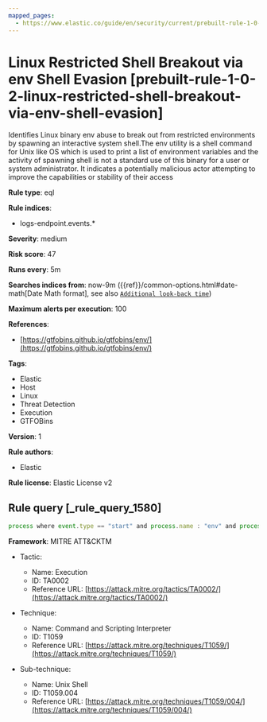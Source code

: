 ```yaml
---
mapped_pages:
  - https://www.elastic.co/guide/en/security/current/prebuilt-rule-1-0-2-linux-restricted-shell-breakout-via-env-shell-evasion.html
---
```


# Linux Restricted Shell Breakout via env Shell Evasion [prebuilt-rule-1-0-2-linux-restricted-shell-breakout-via-env-shell-evasion]

Identifies Linux binary env abuse to break out from restricted environments by spawning an interactive system shell.The env utility is a shell command for Unix like OS which is used to print a list of environment variables and the activity of spawning shell is not a standard use of this binary for a user or system administrator. It indicates a potentially malicious actor attempting to improve the capabilities or stability of their access

**Rule type**: eql

**Rule indices**:

* logs-endpoint.events.*

**Severity**: medium

**Risk score**: 47

**Runs every**: 5m

**Searches indices from**: now-9m ({{ref}}/common-options.html#date-math[Date Math format], see also [`Additional look-back time`](docs-content://solutions/security/detect-and-alert/create-detection-rule.md#rule-schedule))

**Maximum alerts per execution**: 100

**References**:

* [https://gtfobins.github.io/gtfobins/env/](https://gtfobins.github.io/gtfobins/env/)

**Tags**:

* Elastic
* Host
* Linux
* Threat Detection
* Execution
* GTFOBins

**Version**: 1

**Rule authors**:

* Elastic

**Rule license**: Elastic License v2

## Rule query [_rule_query_1580]

```js
process where event.type == "start" and process.name : "env" and process.args_count == 2 and process.args : ("/bin/sh", "/bin/bash", "sh", "bash")
```

**Framework**: MITRE ATT&CKTM

* Tactic:

    * Name: Execution
    * ID: TA0002
    * Reference URL: [https://attack.mitre.org/tactics/TA0002/](https://attack.mitre.org/tactics/TA0002/)

* Technique:

    * Name: Command and Scripting Interpreter
    * ID: T1059
    * Reference URL: [https://attack.mitre.org/techniques/T1059/](https://attack.mitre.org/techniques/T1059/)

* Sub-technique:

    * Name: Unix Shell
    * ID: T1059.004
    * Reference URL: [https://attack.mitre.org/techniques/T1059/004/](https://attack.mitre.org/techniques/T1059/004/)



